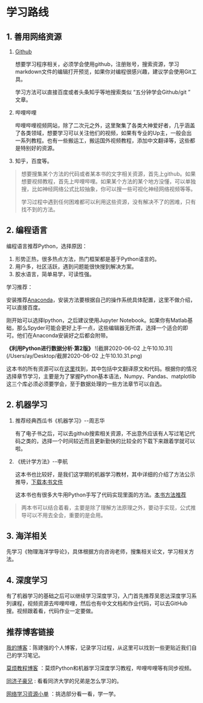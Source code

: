 # 学习路线

## 1. 善用网络资源

1. [Github](https://github.com/)

   想要学习程序相关，必须学会使用github，注册账号，搜索资源，学习markdown文件的编辑打开预览，如果你对编程很感兴趣，建议学会使用Git工具。

   学习方法可以直接百度或者头条知乎等地搜索类似 “五分钟学会Github/git ” 文章。

2. 哔哩哔哩

   哔哩哔哩视频网站，除了二次元之外，这里聚集了各类大神爱好者，几乎涵盖了各类领域，想要学习可以关注他们的视频，如果有专业的Up主，一般会出一系列教程。也有一些搬运工，搬运国外视频教程，添加中文翻译等，这些都是特别好的资源。

3. 知乎，百度等。

> 想要搜集某个方法的代码或者某本书的文字相关资源，首先上github。如果想要视频教程，首先上哔哩哔哩。如果某个方法的某个地方没懂，可以单独搜，比如神经网络公式比较抽象，你可以搜一些可视化神经网络视频等等。
>
> 学习过程中遇到任何困难都可以利用这些资源，没有解决不了的困难，只有找不到的方法。

## 2. 编程语言

编程语言推荐Python，选择原因：

1. 形势正热，很多热点方法，热门框架都是基于Python语言的。
2. 用户多，社区活跃，遇到问题能很快搜到解决方案。
3. 胶水语言，简单易学，可读性强。

学习推荐：

安装推荐[Anaconda](https://www.anaconda.com/)，安装方法要根据自己的操作系统具体配置，这里不做介绍，可以直接百度。

刚开始可以选择Ipython，之后建议使用Jupyter Notebook。如果你有Matlab基础，那么Spyder可能会更好上手一点，这些编辑器无所谓，选择一个适合的即可。他们在Anaconda安装好之后都会附带。

**《利用Python进行数据分析·第2版》**
![截屏2020-06-02 上午10.10.31](/Users/ay/Desktop/截屏2020-06-02 上午10.10.31.png)

这本书的所有资源可以在[这里](https://github.com/iamseancheney/python_for_data_analysis_2nd_chinese_version)找到，其中包括中文翻译原文和代码。根据你的情况选择章节学习，主要是为了掌握Python基本语法，Numpy、Pandas、matplotlib这三个库必须必须要学会，至于数据处理的一些方法章节可以自选。



## 2. 机器学习

1. 推荐经典西瓜书《机器学习》--周志华

   有了电子书之后，可以去github搜索相关资源，不出意外应该有人写过笔记代码之类的，选择一个时间较近而且更新勤快的比较全的下载下来跟着学就可以啦。

2. 《统计学方法》--李航

   这本书也比较好，是我们这学期的机器学习教材，其中详细的介绍了方法公示推导，[下载本书文件](https://www.jianguoyun.com/p/DXBFdHYQ9c2ACBju554D)

   这本书也有很多大牛用Python手写了代码实现里面的方法。[本书方法推荐](https://github.com/search?q=%E7%BB%9F%E8%AE%A1%E6%96%B9%E6%B3%95)

>两本书可以结合着看，主要是除了理解方法原理之外，要动手实现，公式推导可以不用去全会，重要的是会用。

## 3. 海洋相关

先学习《物理海洋学导论》，具体根据方向咨询老师，搜集相关论文，学习相关方法。

## 4. 深度学习

有了机器学习的基础之后可以继续学习深度学习，入门首先推荐吴恩达深度学习系列课程，视频资源去哔哩哔哩，然后也有中文文档和作业代码，可以去GitHub搜。视频跟着看，代码作业一定要做。

## 推荐博客链接

[我的博客](https://www.angyi.online/)：陈建强的个人博客，记录学习过程，从这里可以找到一些更贴近我们自己的学习笔记。

[莫烦教程博客](https://morvanzhou.github.io/tutorials/) ：莫烦Python和机器学习深度学习教程，哔哩哔哩等有同步视频。

[同济子豪兄](https://space.bilibili.com/1900783?spm_id_from=333.788.b_765f7570696e666f.1) : 看看同济大学的兄弟是怎么学习的。

[网络学习资源小单](https://www.csdn.net/gather_21/MtTaggxsNjg3Mi1ibG9n.html) ：挑选部分看一看，学一学。

